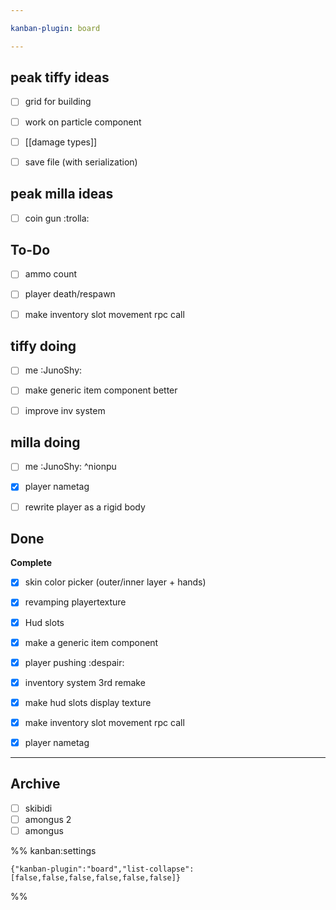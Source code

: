 ```yaml
---

kanban-plugin: board

---
```


## peak tiffy ideas

- [ ] grid for building
- [ ] work on particle component
- [ ] [[damage types]]
- [ ] save file (with serialization)


## peak milla ideas

- [ ] coin gun :trolla:


## To-Do

- [ ] ammo count
- [ ] player death/respawn
- [ ] make inventory slot movement rpc call


## tiffy doing

- [ ] me :JunoShy:
- [ ] make generic item component better
- [ ] improve inv system


## milla doing

- [ ] me :JunoShy: ^nionpu
- [x] player nametag
- [ ] rewrite player as a rigid body


## Done

**Complete**
- [x] skin color picker (outer/inner layer + hands)
- [x] revamping playertexture
- [x] Hud slots
- [x] make a generic item component
- [x] player pushing :despair:
- [x] inventory system 3rd remake
- [x] make hud slots display texture
- [x] make inventory slot movement rpc call
- [x] player nametag


***

## Archive

- [ ] skibidi
- [ ] amongus 2
- [ ] amongus

%% kanban:settings
```
{"kanban-plugin":"board","list-collapse":[false,false,false,false,false,false]}
```
%%